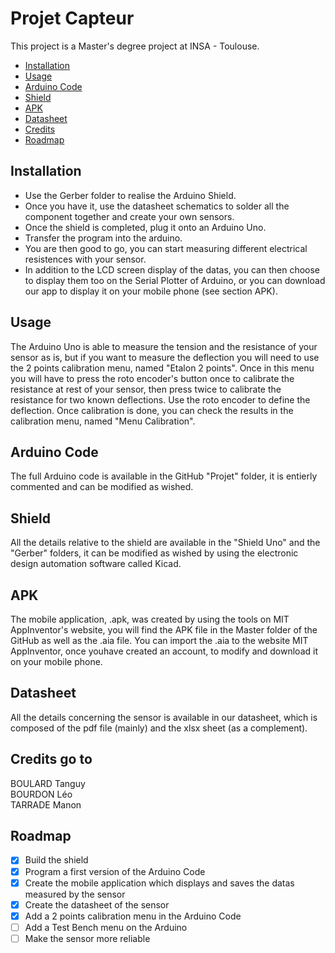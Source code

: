 # Projet Capteur  
This project is a Master's degree project at INSA - Toulouse.

  - [Installation](#installation)
  - [Usage](#usage)
  - [Arduino Code](#arduino-code)
  - [Shield](#shield)
  - [APK](#apk)
  - [Datasheet](#datasheet)
  - [Credits](#credits)
  - [Roadmap](#roadmap)

## Installation

  * Use the Gerber folder to realise the Arduino Shield.  
  * Once you have it, use the datasheet schematics to solder all the component together and create your own sensors.  
  * Once the shield is completed, plug it onto an Arduino Uno.  
  * Transfer the program into the arduino.
  * You are then good to go, you can start measuring different electrical resistences with your sensor. 
  * In addition to the LCD screen display of the datas, you can then choose to display them too on the Serial Plotter of Arduino, or you can download our app to display it on your mobile phone (see section APK). 

## Usage

The Arduino Uno is able to measure the tension and the resistance of your sensor as is, 
but if you want to measure the deflection you will need to use the 2 points calibration menu,
named "Etalon 2 points". Once in this menu you will have to press the roto encoder's button once to calibrate the resistance at rest of your sensor, 
then press twice to calibrate the resistance for two known deflections. Use the roto encoder to define the deflection. Once calibration is done, you can check the results in the calibration menu, named "Menu Calibration".

## Arduino Code
The full Arduino code is available in the GitHub "Projet" folder, it is entierly commented and can be modified as wished.

## Shield
All the details relative to the shield are available in the "Shield Uno" and the "Gerber" folders, it can be modified as wished by using the electronic design automation software called Kicad.

## APK
The mobile application, .apk, was created by using the tools on MIT AppInventor's website, you will find the APK file in the Master folder of the GitHub as well as the .aia file. You can import the .aia to the website MIT AppInventor, once youhave created an account, to modify and download it on your mobile phone.

## Datasheet
All the details concerning the sensor is available in our datasheet, which is composed of the pdf file (mainly) and the xlsx sheet (as a complement).

## Credits go to
BOULARD Tanguy  
BOURDON Léo  
TARRADE Manon  

## Roadmap
  - [x] Build the shield
  - [x] Program a first version of the Arduino Code
  - [x] Create the mobile application which displays and saves the datas measured by the sensor
  - [x] Create the datasheet of the sensor
  - [x] Add a 2 points calibration menu in the Arduino Code
  - [ ] Add a Test Bench menu on the Arduino
  - [ ] Make the sensor more reliable

